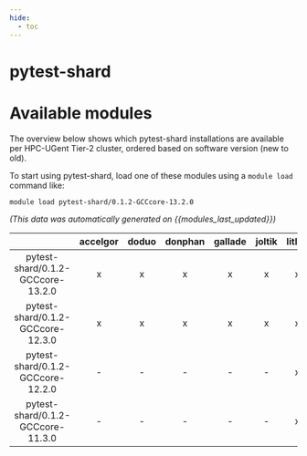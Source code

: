 ```yaml
---
hide:
  - toc
---
```


pytest-shard
============

# Available modules


The overview below shows which pytest-shard installations are available per HPC-UGent Tier-2 cluster, ordered based on software version (new to old).

To start using pytest-shard, load one of these modules using a `module load` command like:

```shell
module load pytest-shard/0.1.2-GCCcore-13.2.0
```

*(This data was automatically generated on {{modules_last_updated}})*

| |accelgor|doduo|donphan|gallade|joltik|litleo|shinx|
| :---: | :---: | :---: | :---: | :---: | :---: | :---: | :---: |
|pytest-shard/0.1.2-GCCcore-13.2.0|x|x|x|x|x|x|x|
|pytest-shard/0.1.2-GCCcore-12.3.0|x|x|x|x|x|x|x|
|pytest-shard/0.1.2-GCCcore-12.2.0|-|-|-|-|-|x|x|
|pytest-shard/0.1.2-GCCcore-11.3.0|-|-|-|-|-|x|x|
